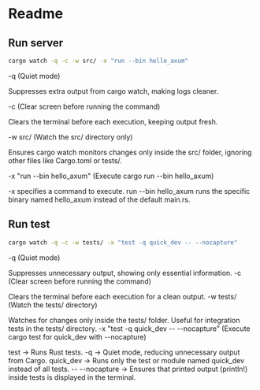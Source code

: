 # Readme

## Run server

```sh
cargo watch -q -c -w src/ -x "run --bin hello_axum"
```

-q (Quiet mode)

Suppresses extra output from cargo watch, making logs cleaner.

-c (Clear screen before running the command)

Clears the terminal before each execution, keeping output fresh.

-w src/ (Watch the src/ directory only)

Ensures cargo watch monitors changes only inside the src/ folder, ignoring other files like Cargo.toml or tests/.

-x "run --bin hello_axum" (Execute cargo run --bin hello_axum)

-x specifies a command to execute.
run --bin hello_axum runs the specific binary named hello_axum instead of the default main.rs.

## Run test

```sh
cargo watch -q -c -w tests/ -x "test -q quick_dev -- --nocapture"
```

-q (Quiet mode)

Suppresses unnecessary output, showing only essential information.
-c (Clear screen before running the command)

Clears the terminal before each execution for a clean output.
-w tests/ (Watch the tests/ directory)

Watches for changes only inside the tests/ folder.
Useful for integration tests in the tests/ directory.
-x "test -q quick_dev -- --nocapture" (Execute cargo test for quick_dev with --nocapture)

test → Runs Rust tests.
-q → Quiet mode, reducing unnecessary output from Cargo.
quick_dev → Runs only the test or module named quick_dev instead of all tests.
-- --nocapture → Ensures that printed output (println!) inside tests is displayed in the terminal.
